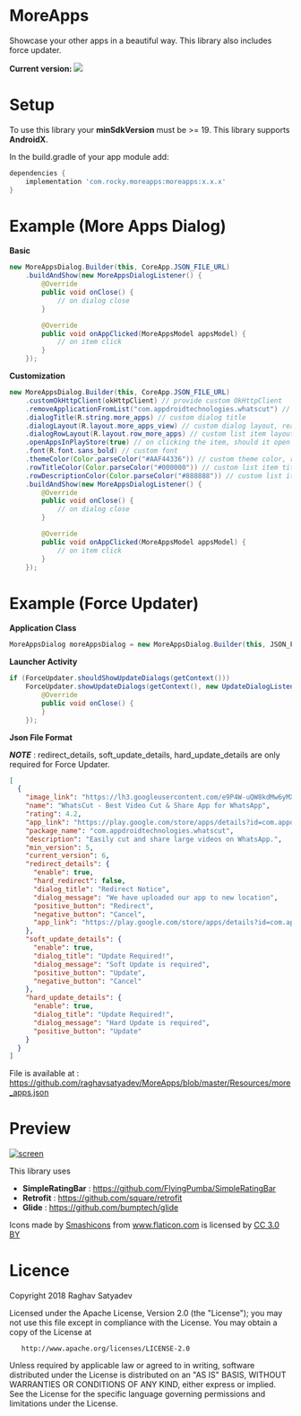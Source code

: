 # MoreApps
Showcase your other apps in a beautiful way. This library also includes force updater.

**Current version:**  <a href='https://bintray.com/raghavsatyadev/Maven/MoreApps/_latestVersion'><img src='https://api.bintray.com/packages/raghavsatyadev/Maven/MoreApps/images/download.svg'></a>

# Setup
To use this library your **minSdkVersion** must be >= 19. This library supports **AndroidX**.

In the build.gradle of your app module add:

```gradle
dependencies {
    implementation 'com.rocky.moreapps:moreapps:x.x.x'
}
```

# Example (More Apps Dialog)

**Basic**

```java
new MoreAppsDialog.Builder(this, CoreApp.JSON_FILE_URL)
    .buildAndShow(new MoreAppsDialogListener() {
        @Override
        public void onClose() {
            // on dialog close
        }

        @Override
        public void onAppClicked(MoreAppsModel appsModel) {
            // on item click
        }
    });
```

**Customization**

```java
new MoreAppsDialog.Builder(this, CoreApp.JSON_FILE_URL)
    .customOkHttpClient(okHttpClient) // provide custom OkHttpClient
    .removeApplicationFromList("com.appdroidtechnologies.whatscut") // to remove an application from the list, give package name here
    .dialogTitle(R.string.more_apps) // custom dialog title
    .dialogLayout(R.layout.more_apps_view) // custom dialog layout, read more instructions in it's javadoc
    .dialogRowLayout(R.layout.row_more_apps) // custom list item layout, read more instructions in it's javadoc
    .openAppsInPlayStore(true) // on clicking the item, should it open in the play store
    .font(R.font.sans_bold) // custom font
    .themeColor(Color.parseColor("#AAF44336")) // custom theme color, read more in javadoc default primary color
    .rowTitleColor(Color.parseColor("#000000")) // custom list item title color
    .rowDescriptionColor(Color.parseColor("#888888")) // custom list item description color
    .buildAndShow(new MoreAppsDialogListener() {
        @Override
        public void onClose() {
            // on dialog close
        }

        @Override
        public void onAppClicked(MoreAppsModel appsModel) {
            // on item click
        }
    });

```

# Example (Force Updater)

**Application Class**

```java
MoreAppsDialog moreAppsDialog = new MoreAppsDialog.Builder(this, JSON_FILE_URL).build(); //calling this method in application class would be recommended
```

**Launcher Activity**

```java
if (ForceUpdater.shouldShowUpdateDialogs(getContext()))
    ForceUpdater.showUpdateDialogs(getContext(), new UpdateDialogListener() {
        @Override
        public void onClose() {
        }
    });
```

**Json File Format**

***NOTE*** : redirect_details, soft_update_details, hard_update_details are only required for Force Updater.

```json
[
  {
    "image_link": "https://lh3.googleusercontent.com/e9P4W-uQW8kdMw6yMX6NSHiy9KL7gvMPUugh4r2lOSYECTFuvZhl_rqKAlma43qA4uM8=s180-rw",
    "name": "WhatsCut - Best Video Cut & Share App for WhatsApp",
    "rating": 4.2,
    "app_link": "https://play.google.com/store/apps/details?id=com.appdroidtechnologies.whatscut",
    "package_name": "com.appdroidtechnologies.whatscut",
    "description": "Easily cut and share large videos on WhatsApp.",
    "min_version": 5,
    "current_version": 6,
    "redirect_details": {
      "enable": true,
      "hard_redirect": false,
      "dialog_title": "Redirect Notice",
      "dialog_message": "We have uploaded our app to new location",
      "positive_button": "Redirect",
      "negative_button": "Cancel",
      "app_link": "https://play.google.com/store/apps/details?id=com.appdroidtechnologies.whatscut"
    },
    "soft_update_details": {
      "enable": true,
      "dialog_title": "Update Required!",
      "dialog_message": "Soft Update is required",
      "positive_button": "Update",
      "negative_button": "Cancel"
    },
    "hard_update_details": {
      "enable": true,
      "dialog_title": "Update Required!",
      "dialog_message": "Hard Update is required",
      "positive_button": "Update"
    }
  }
]
```

File is available at : https://github.com/raghavsatyadev/MoreApps/blob/master/Resources/more_apps.json

# Preview

[![screen](https://raw.githubusercontent.com/raghavsatyadev/MoreApps/master/Resources/Option-1.png)](https://github.com/raghavsatyadev/MoreApps)

This library uses 

- **SimpleRatingBar** :  https://github.com/FlyingPumba/SimpleRatingBar
- **Retrofit** : https://github.com/square/retrofit
- **Glide** : https://github.com/bumptech/glide

<div>Icons made by <a href="https://www.flaticon.com/authors/smashicons" title="Smashicons">Smashicons</a> from <a href="https://www.flaticon.com/" 			    title="Flaticon">www.flaticon.com</a> is licensed by <a href="http://creativecommons.org/licenses/by/3.0/" 			    title="Creative Commons BY 3.0" target="_blank">CC 3.0 BY</a></div>


# Licence
Copyright 2018 Raghav Satyadev

   Licensed under the Apache License, Version 2.0 (the "License");
   you may not use this file except in compliance with the License.
   You may obtain a copy of the License at

       http://www.apache.org/licenses/LICENSE-2.0

   Unless required by applicable law or agreed to in writing, software
   distributed under the License is distributed on an "AS IS" BASIS,
   WITHOUT WARRANTIES OR CONDITIONS OF ANY KIND, either express or implied.
   See the License for the specific language governing permissions and
   limitations under the License.
